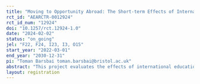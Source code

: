 ```yaml
---
title: "Moving to Opportunity Abroad: The Short-term Effects of International Educational Migration"
rct_id: "AEARCTR-0012924"
rct_id_num: "12924"
doi: "10.1257/rct.12924-1.0"
date: "2024-02-02"
status: "on_going"
jel: "F22, F24, I23, I3, O15"
start_year: "2022-03-01"
end_year: "2030-12-31"
pi: "Toman Barsbai toman.barsbai@bristol.ac.uk"
abstract: "This project evaluates the effects of international educational migration, a novel approach to reducing global inequality by helping individuals from low-income countries to study and work in high-income countries. We partner with Malengo, an NGO that supports Ugandan students to pursue a Bachelor’s degree in Germany. We conduct a randomized controlled trial, exploiting that Malengo randomizes admission among qualified applicants, and compare the outcomes of applicants who are selected by Malengo and those who are not, as well as their families and communities in Uganda. Here, we focus on short-term outcomes within the first three years of students’ arrival in Germany, i.e. before they complete their degrees and enter the labor market. We measure the effects of the intervention on objective and subjective wellbeing, cognitive skills, and aspirations of applicants and their social networks in Uganda."
layout: registration
---
```


